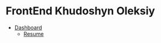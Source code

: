 # FrontEnd Khudoshyn Oleksiy

- [Dashboard](https://oleksiykharkiv.github.io/FrontEnd/Diplom_FE_24_09_2022.html) 
    - [Resume](https://OleksiyKharkiv/FrontEnd/Resume_Khudoshyn_Oleksiy_oct_2022.html) 